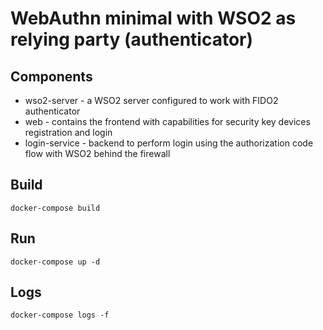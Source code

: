 # WebAuthn minimal with WSO2 as relying party (authenticator)

## Components

- wso2-server - a WSO2 server configured to work with FIDO2 authenticator
- web - contains the frontend with capabilities for security key devices registration and login
- login-service - backend to perform login using the authorization code flow with WSO2 behind the firewall

## Build

```shell
docker-compose build
```

## Run

```shell
docker-compose up -d
```

## Logs

```shell
docker-compose logs -f
```